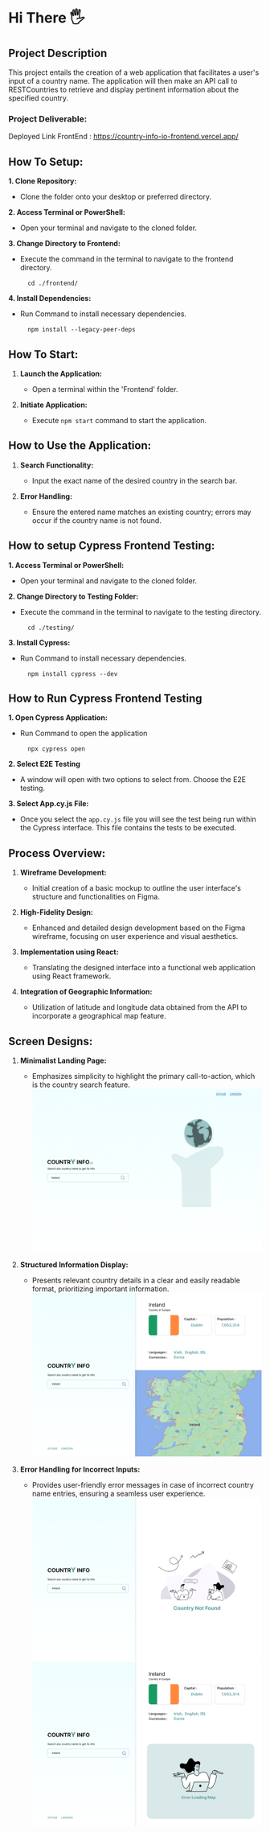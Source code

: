 # Hi There 🖐️


## Project Description

This project entails the creation of a web application that facilitates a user's input of a country name. The application will then make an API call to RESTCountries to retrieve and display pertinent information about the specified country.

### Project Deliverable:

Deployed Link FrontEnd : https://country-info-io-frontend.vercel.app/


## How To Setup:

**1. Clone Repository:**
- Clone the folder onto your desktop or preferred directory.

**2. Access Terminal or PowerShell:**
- Open your terminal and navigate to the cloned folder.

**3. Change Directory to Frontend:**
- Execute the command in the terminal to navigate to the frontend directory.
  
        cd ./frontend/     

**4. Install Dependencies:**
- Run Command to install necessary dependencies.

        npm install --legacy-peer-deps
   
## How To Start:
1. **Launch the Application:**
    - Open a terminal within the 'Frontend' folder.

2. **Initiate Application:**
   - Execute `npm start` command to start the application.

         
## How to Use the Application:

1. **Search Functionality:**
    - Input the exact name of the desired country in the search bar.

2. **Error Handling:**
    - Ensure the entered name matches an existing country; errors may occur if the country name is not found.


## How to setup Cypress Frontend Testing:

**1. Access Terminal or PowerShell:**
- Open your terminal and navigate to the cloned folder.

**2. Change Directory to Testing Folder:**
- Execute the command in the terminal to navigate to the testing directory.
  
        cd ./testing/

**3. Install Cypress:**
- Run Command to install necessary dependencies.

        npm install cypress --dev

## How to Run Cypress Frontend Testing 

**1. Open Cypress Application:**
- Run Command to open the application

        npx cypress open
  

**2. Select E2E Testing**
- A window will open with two options to select from. Choose the E2E testing.


**3. Select App.cy.js File:**
- Once you select the `app.cy.js` file you will see the test being run within the Cypress interface. This file contains the tests to be executed.


## Process Overview:

1. **Wireframe Development:**
    - Initial creation of a basic mockup to outline the user interface's structure and functionalities on Figma.

2. **High-Fidelity Design:**
    - Enhanced and detailed design development based on the Figma wireframe, focusing on user experience and visual aesthetics.

3. **Implementation using React:**
    - Translating the designed interface into a functional web application using React framework.

4. **Integration of Geographic Information:**
    - Utilization of latitude and longitude data obtained from the API to incorporate a geographical map feature.

      

## Screen Designs:

1. **Minimalist Landing Page:**
    - Emphasizes simplicity to highlight the primary call-to-action, which is the country search feature.
   ![alt text](https://github.com/minhalAftab/CountryInfo.io/blob/master/frontend/src/assets/landingPage.png)

2. **Structured Information Display:**
    - Presents relevant country details in a clear and easily readable format, prioritizing important information.
   ![alt text](https://github.com/minhalAftab/CountryInfo.io/blob/master/frontend/src/assets/successfulSearch.png)

3. **Error Handling for Incorrect Inputs:**
    - Provides user-friendly error messages in case of incorrect country name entries, ensuring a seamless user experience.
   ![alt text](https://github.com/minhalAftab/CountryInfo.io/blob/master/frontend/src/assets/unsuccessfulSearch.png)
   ![alt text](https://github.com/minhalAftab/CountryInfo.io/blob/master/frontend/src/assets/successfulSearchMapUnloaded.png)

